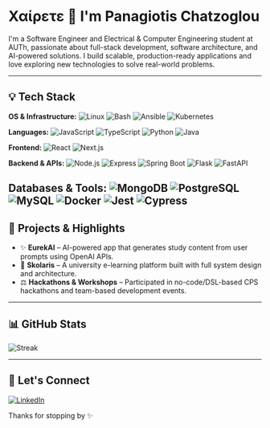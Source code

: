  # Χαίρετε 👋 I'm Panagiotis Chatzoglou

I'm a Software Engineer and Electrical & Computer Engineering student at AUTh, passionate about full-stack development, software architecture, and AI-powered solutions. I build scalable, production-ready applications and love exploring new technologies to solve real-world problems.

---

## 💡 Tech Stack


**OS & Infrastructure:**
![Linux](https://img.shields.io/badge/Linux-FCC624?style=flat&logo=linux&logoColor=black)
![Bash](https://img.shields.io/badge/Bash-4EAA25?style=flat&logo=gnubash&logoColor=white)
![Ansible](https://img.shields.io/badge/Ansible-EE0000?style=flat&logo=ansible&logoColor=white)
![Kubernetes](https://img.shields.io/badge/Kubernetes-326CE5?style=flat&logo=kubernetes&logoColor=white)

**Languages:**
![JavaScript](https://img.shields.io/badge/JavaScript-F7DF1E?style=flat&logo=javascript&logoColor=black)
![TypeScript](https://img.shields.io/badge/TypeScript-3178C6?style=flat&logo=typescript&logoColor=white)
![Python](https://img.shields.io/badge/Python-3776AB?style=flat&logo=python&logoColor=white)
![Java](https://img.shields.io/badge/Java-ED8B00?style=flat&logo=openjdk&logoColor=white)

**Frontend:**
![React](https://img.shields.io/badge/React-20232A?style=flat&logo=react&logoColor=61DAFB)
![Next.js](https://img.shields.io/badge/Next.js-000000?style=flat&logo=nextdotjs&logoColor=white)

**Backend & APIs:**
![Node.js](https://img.shields.io/badge/Node.js-339933?style=flat&logo=node.js&logoColor=white)
![Express](https://img.shields.io/badge/Express.js-000000?style=flat&logo=express&logoColor=white)
![Spring Boot](https://img.shields.io/badge/Spring_Boot-6DB33F?style=flat&logo=spring-boot&logoColor=white)
![Flask](https://img.shields.io/badge/Flask-000000?style=flat&logo=flask&logoColor=white)
![FastAPI](https://img.shields.io/badge/FastAPI-009688?style=flat&logo=fastapi&logoColor=white)

**Databases & Tools:**
![MongoDB](https://img.shields.io/badge/MongoDB-4EA94B?style=flat&logo=mongodb&logoColor=white)
![PostgreSQL](https://img.shields.io/badge/PostgreSQL-4169E1?style=flat&logo=postgresql&logoColor=white)
![MySQL](https://img.shields.io/badge/MySQL-4479A1?style=flat&logo=mysql&logoColor=white)
![Docker](https://img.shields.io/badge/Docker-2496ED?style=flat&logo=docker&logoColor=white)
![Jest](https://img.shields.io/badge/Jest-C21325?style=flat&logo=jest&logoColor=white)
![Cypress](https://img.shields.io/badge/Cypress-17202C?style=flat&logo=cypress&logoColor=white)
---

## 🚀 Projects & Highlights

- ✨ **EurekAI** – AI-powered app that generates study content from user prompts using OpenAI APIs.
- 📆 **Skolaris** – A university e-learning platform built with full system design and architecture.
- ⚖️ **Hackathons & Workshops** – Participated in no-code/DSL-based CPS hackathons and team-based development events.

---

## 📊 GitHub Stats

![Streak](https://github-readme-streak-stats.herokuapp.com/?user=PanagiotisChatzoglou&theme=default)

---

## 💬 Let's Connect

[![LinkedIn](https://img.shields.io/badge/LinkedIn-0077B5?style=flat&logo=linkedin&logoColor=white)](https://www.linkedin.com/in/panagiotis-chatzoglou/)

Thanks for stopping by ✨

